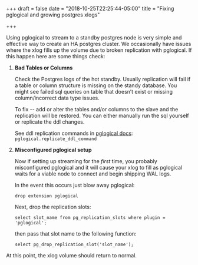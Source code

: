 +++
draft = false
date = "2018-10-25T22:25:44-05:00"
title = "Fixing pglogical and growing postgres xlogs"

+++

Using pglogical to stream to a standby postgres node is very simple and effective way to create an HA postgres cluster. We occasionally have issues where the xlog fills up the volume due to broken replication with pglogical.  If this happen here are some things check:

1. **Bad Tables or Columns**

    Check the Postgres logs of the hot standby. Usually replication will fail if a table or column structure is missing on the standy database. You might see failed sql queries on table that doesn’t exist or missing column/incorrect data type issues.

    To fix -- add or alter the tables and/or columns to the slave and the replication will be restored. You can either manually run the sql yourself or replicate the ddl changes.

    See ddl replication commands in [pglogical docs](https://www.2ndquadrant.com/en/resources/pglogical/pglogical-docs/): `pglogical.replicate_ddl_command`

2. **Misconfigured pglogical setup**

    Now if setting up streaming for the *first* time, you probably misconfigured pglogical and it will cause your xlog to fill as pglogical waits for a viable node to connect and begin shipping WAL logs.

    In the event this occurs just blow away pglogical:

    `drop extension pglogical`

    Next, drop the replication slots:

    `select slot_name from pg_replication_slots where plugin = 'pglogical';`

    then pass that slot name to the following function:

    `select pg_drop_replication_slot('slot_name');`

At this point, the xlog volume should return to normal.

